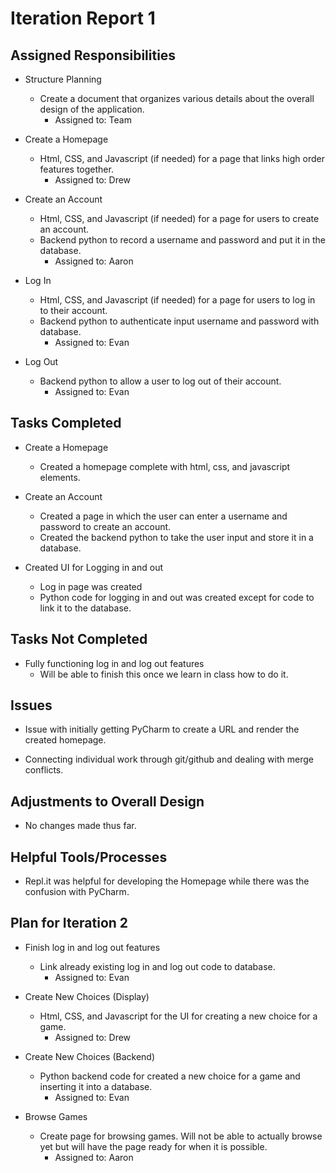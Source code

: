# Iteration Report 1

## Assigned Responsibilities

- Structure Planning
    - Create a document that organizes various details about the overall design of the application.
	    - Assigned to: Team
	    
- Create a Homepage
    - Html, CSS, and Javascript (if needed) for a page that links high order features together.
	    - Assigned to: Drew
	    
- Create an Account
    - Html, CSS, and Javascript (if needed) for a page for users to create an account. 
    - Backend python to record a username and password and put it in the database.
	    - Assigned to: Aaron
	
- Log In
    - Html, CSS, and Javascript (if needed) for a page for users to log in to their account.
    - Backend python to authenticate input username and password with database.
	    - Assigned to: Evan
	
- Log Out
    - Backend python to allow a user to log out of their account.
	    - Assigned to: Evan
	
## Tasks Completed

- Create a Homepage
    - Created a homepage complete with html, css, and javascript elements.

- Create an Account
    - Created a page in which the user can enter a username and password to create an account.
    - Created the backend python to take the user input and store it in a database.
    
- Created UI for Logging in and out
    - Log in page was created
    - Python code for logging in and out was created except for code to link it to the database.
    
## Tasks Not Completed

- Fully functioning log in and log out features
    - Will be able to finish this once we learn in class how to do it.

## Issues

- Issue with initially getting PyCharm to create a URL and render the created homepage.

- Connecting individual work through git/github and dealing with merge conflicts. 

## Adjustments to Overall Design

- No changes made thus far.

## Helpful Tools/Processes

- Repl.it was helpful for developing the Homepage while there was the confusion with PyCharm.

## Plan for Iteration 2

- Finish log in and log out features
    - Link already existing log in and log out code to database.
        - Assigned to: Evan
    
- Create New Choices (Display)
    - Html, CSS, and Javascript for the UI for creating a new choice for a game.
        - Assigned to: Drew
    
- Create New Choices (Backend)
    - Python backend code for created a new choice for a game and inserting it into a database.
        - Assigned to: Evan
    
- Browse Games
    - Create page for browsing games. Will not be able to actually browse yet but will have the page ready for when it
      is possible.
        - Assigned to: Aaron